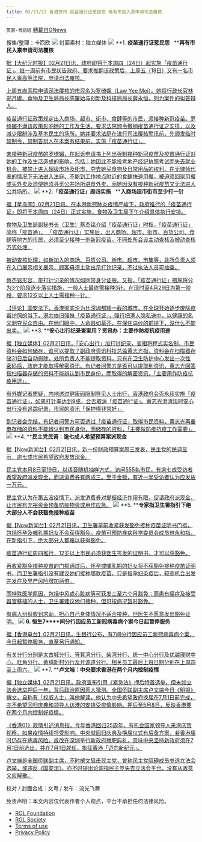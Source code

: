 ```yaml
---
title: 02/21/22 香港快讯 疫苗通行证惹民怨 再有市民入禀申请司法覆核
---
```

`英喜-粵語組` [轉載自GNews](https://gnews.org/zh-hans/2042463/)

搜集/整理：卡西欧
![](https://assets.gnews.org/wp-content/uploads/2022/02/0221fenmian.jpg)
封面素材：独立媒体
![](https://assets.gnews.org/wp-content/uploads/2022/02/2022-02-21-1-1.png)
**1. ****疫苗通行证惹民怨****   ****再有市民入禀申请司法覆核**

[据【大纪元时报】02月21日讯，政府即将于本周四（24日）起实施「疫苗通行证」。继一周前有市民状告政府、要求推翻该政策后，上周五（18日）又有一名市民入禀高等法院，申请司法覆核。](https://hk.epochtimes.com/news/2022-02-21/47587841)

[上周五向高院申请司法覆核的市民名为罗绮媚（Law Yee Mei）。她将行政长官林郑月娥、食物及卫生局局长陈肇始与创新及科技局局长薛永恒，列为案件的拟答辩人。](https://hk.epochtimes.com/news/2022-02-21/47587841)

[疫苗通行证政策规定出入商场、超市、街市、食肆等的市民，须接种新冠疫苗。罗绮媚不满该政策影响她的工作及生活，要求法院颁令撤销疫苗通行证之安排，以及减少限制涉及基本民生的场所。她并要求法庭在进行司法覆核聆讯前，先颁发临时禁制令，禁制答辩人在本案有结果前，实施「疫苗通行证」。](https://hk.epochtimes.com/news/2022-02-21/47587841)

[未接种新冠疫苗的罗绮媚，在起诉申请书上列出强制接种新冠疫苗及疫苗通行证对她的工作及生活造成的影响，包括：她因此不能投考地产经纪执照考试而失去就业机会、被禁止进入超级市场及街市，夺去她买食物及日常用品的权利、在无律师代表的情况下无法进入法庭、不能到工作地点附近的食肆快速用餐，被迫须回家用餐或买外卖及迫使她须寻觅公共场所进食外卖，而她因没有接种新冠疫苗又无法进入公共场所。](https://hk.epochtimes.com/news/2022-02-21/47587841)
![](https://assets.gnews.org/wp-content/uploads/2022/02/2022-02-21-2.png)
**2.****「疫苗通行证」周四实施****   ****入商场超市街市至少打一针**

[据【星岛网】02月21日讯，在本港新冠肺炎疫情严峻下，政府推行的「疫苗通行证」即将于本周四（24日）正式实施，食物及卫生局下午介绍具体执行安排。](https://std.stheadline.com/realtime/article/1810879/即時-港聞-疫苗通行證-周四起實施-入商場超市街市至少打一針)

[食物及卫生局副秘书长（卫生）蔡杰铭介绍「疫苗通行证」时指，「疫苗通行证」简称「疫苗通」。 「疫苗通行证」实施后，出入商场、超市、街市、百货公司、食肆等地方的市民，必须至少接种一剂新冠疫苗。不同处所会设主动查核及被动查核方式处理。](https://std.stheadline.com/realtime/article/1810879/即時-港聞-疫苗通行證-周四起實施-入商場超市街市至少打一針)

[被动查核处理，如新加入的商场、百货公司、街市、超市、市集等，处所负责人须在入口展示相关展示，顾客毋须主动出示打针记录，不过执法人员可抽查。](https://std.stheadline.com/realtime/article/1810879/即時-港聞-疫苗通行證-周四起實施-入商場超市街市至少打一針)

[蔡杰铭形容，带打针记录的情况如同带身分证般。又指，「疫苗通行证」措施将分为3个阶段逐步落实措施，一般人士最终需接种3针。在现时至4月29日为第一阶段，要求12岁以上人士需接种一针。](https://std.stheadline.com/realtime/article/1810879/即時-港聞-疫苗通行證-周四起實施-入商場超市街市至少打一針)

[【评论】国安法下，香港彻底沦为比深圳都矮一截的城市。在全球开始逐步废除疫苗护照的当下，港共依旧强推「疫苗通行证」，强行把港人隐私送中，以健康的名义剥夺民众自由。在他们眼中，人命贱如草芥，在保住乌纱的前提下，没什么不能出卖。](https://std.stheadline.com/realtime/article/1810879/即時-港聞-疫苗通行證-周四起實施-入商場超市街市至少打一針)
![](https://assets.gnews.org/wp-content/uploads/2022/02/2022-02-21-3.png)
**3. ****安心岀行纪录查案用？资讯办：主要作防疫抗疫用途**

[据【独立媒体】02月21日讯，「安心出行」加打针纪录，变相将程式实名制，市民资料会如何储存，谁可以提取？副政府资讯科技总监黄志光指，资料会在扫描器存储31日后自动删除，处所负责人不能提取资料，只有在卫生防护中心发出一次性密码后，政府才能取得解密资讯。有记者问警方是否可以提取到资讯，黄志光回答指扫描器存储的资料不能辨认到市民身份，而取得的解密资讯，「主要用作防疫抗疫用途」。](https://www.inmediahk.net/node/政經/安心岀行紀錄查案用？資訊辦：主要作防疫抗疫用途)

[有外媒记者质疑，内地透过健康码限制异见人士出行，香港政府会否永续实施「疫苗通行证」，如果打针率达到9成，会否取消「疫苗通行证」。黄志光澄清现时安心出行没有追踪纪录，市民的资讯「保护得非常好」。](https://www.inmediahk.net/node/政經/安心岀行紀錄查案用？資訊辦：主要作防疫抗疫用途)

[到记者会完结，有记者问警方可否透过「疫苗通行证」取得市民资料，黄志光再重申存储的资料不能辨认到市民身份，而储存的资料，「主要做防疫抗疫工作需要」。](https://www.inmediahk.net/node/政經/安心岀行紀錄查案用？資訊辦：主要作防疫抗疫用途)
![](https://assets.gnews.org/wp-content/uploads/2022/02/2022-02-21-4.png)
**4. ****民主党民调：逾七成人希望预算案派现金**

[据【Now新闻台】02月21日讯，新一份财政预算案周三发表，民主党的民调显示，逾七成市民希望政府发放现金。](https://news.now.com/home/local/player?newsId=467229)

[民主党本月8日至19日，以语音随机抽样方式，访问555名市民，有逾七成受访者希望政府派发现金，而派消费券有两成三。至于金额，有近一半受访者认为应发放一万元。](https://news.now.com/home/local/player?newsId=467229)

[民主党认为在第五波疫情下，派发消费券对提振经济作用有限，促请政府派现金，让市民有充裕资金预备防疫物资或用作应急。](https://news.now.com/home/local/player?newsId=467229)
![](https://assets.gnews.org/wp-content/uploads/2022/02/2022-02-21-5.png)
**5. ****专家指卫生署指引下绝大部分人不会获豁免接种疫苗**

[据【Now新闻台】02月21日讯，卫生署早前收紧获发豁免接种疫苗证明书门槛，包括怀孕及哺乳期妇女不会获得豁免。疫苗可预防疾病科学委员会成员林永和指，在新指引下，绝大部分人都难以获得豁免。](https://news.now.com/home/local/player?newsId=467267)

[疫苗通行证周四推行，12岁以上市民必须获医生签发的证明书，才可以获豁免。](https://news.now.com/home/local/player?newsId=467267)

[再收紧豁免接种疫苗的门槛通过后，怀孕或哺乳期的妇女将不获豁免接种疫苗证明书，而卫生署指引没有建议她们接种哪款疫苗，只是指孕妇染疫后，较高机会出发并发症及早产风险增加两倍。](https://news.now.com/home/local/player?newsId=467267)

[而特殊医学原因，包括中风或心脏病等可获发三至六个月豁免；而患有癌症及接受器官移植的人士，卫生署建议他们接种，但可按病况暂时豁免。](https://news.now.com/home/local/player?newsId=467267)

[有病人组织收到求助，担心自己身体情况不适合接种，但医生不愿意发出豁免证明。](https://news.now.com/home/local/player?newsId=467267)
![](https://assets.gnews.org/wp-content/uploads/2022/02/2022-02-21-6.png)
**6. ****恒生****7****间分行因应员工新冠病毒病个案今日起暂停服务**

[据【香港电台】02月21日讯，生银行公布，有7间分行因应员工新冠病毒病个案，今日起暂停服务，直至另行通知。](https://news.rthk.hk/rthk/ch/component/k2/1634959-20220221.htm)

[有关分行分别是太古城分行、筲箕湾分行、柴湾分行、统一中心分行及优越理财中心、旺角分行、黄埔新村分行及开源道分行。相关员工最后上班日期分别在上周四至上周六。](https://news.rthk.hk/rthk/ch/component/k2/1634959-20220221.htm)
![](https://assets.gnews.org/wp-content/uploads/2022/02/2022-02-21-7.png)
**7. ****卢文端：中央要求香港在两个月内控制疫情**

[据【独立媒体】02月21日讯，政府宣布引用《紧急法》押后特首选举，但未如立法会选举押后一年，背后政治原因惹人猜测。全国侨联副主席卢文端今日《明报》撰文，自称有「权威人士」叫他解读，他认为中央希望政府换届在7月1日前完成，亦不希望回归庆典和领导人访港的安排受疫情影响。押后至5月8日，反映香港要在两个月内控制好疫情。](https://www.inmediahk.net/node/政經/盧文端：中央要求香港在兩個月內控制疫情)

[《香港01》政情引述消息指，今年香港回归25周年，有机会国家领导人来港庆贺视察，如果疫情持续将受影响。中央就回归庆典及换届仪式有后备方案，若香港届时仍存在病毒风险，或改在深圳举行新政府就职典礼，意味中央坚持新政府须在7月1日前选出，并在7月1日就任，象征香港「迈向新纪元」。](https://www.inmediahk.net/node/政經/盧文端：中央要求香港在兩個月內控制疫情)

[卢文端是全国侨联副主席，不时撰文狙击民主党，曾称民主党阻碍成员参选立法会选举，或违反《国安法》，亦不时提出论调指民主党失去立法会平台，没有从政意义应解散。](https://www.inmediahk.net/node/政經/盧文端：中央要求香港在兩個月內控制疫情)

校对 / 封面合成：文粤 / 发布：流光飞舞

 

免责声明：本文内容仅代表作者个人观点，平台不承担任何法律风险。

- [ROL Foundation](https://rolfoundation.org/)
- [ROL Society](https://rolsociety.org/)
- [Terms of use](https://gnews.org/terms-of-use-3/)
- [Privacy Policy](https://gnews.org/privacy-policy/)
